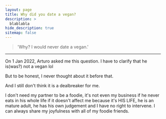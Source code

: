 ```yaml
---
layout: page
title: Why did you date a vegan?
description: >
  blablabla
hide_description: true
sitemap: false
---
```


> 'Why? I would never date a vegan.'

---

On 1 Jan 2022, Arturo asked me this question. I have to clarify that he is(was?) not a vegan lol 

But to be honest, I never thought about it before that.

And I still don't think it is a dealbreaker for me.

I don't need my partner to be a foodie, it's not even my business if he never eats in his whole life if it doesn't affect me because it's HIS LIFE, he is an mature adult, he has his own judgement and I have no right to intervene. I can always share my joyfulness with all of my foodie friends. 


